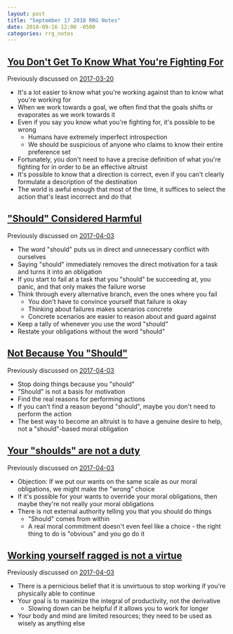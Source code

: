 ```yaml
---
layout: post
title: "September 17 2018 RRG Notes"
date: 2018-09-16 12:00 -0500
categories: rrg_notes
---
```


## [You Don't Get To Know What You're Fighting For](http://mindingourway.com/you-dont-get-t/)

Previously discussed on [2017-03-20](you-dont-get-to-know-what-youre-fighting-for)

* It's a lot easier to know what you're working against than to know what you're working for
* When we work towards a goal, we often find that the goals shifts or evaporates as we work towards it
* Even if you say you know what you're fighting for, it's possible to be wrong
  * Humans have extremely imperfect introspection
  * We should be suspicious of anyone who claims to know their entire preference set
* Fortunately, you don't need to have a precise definition of what you're fighting for in order to be an effective altruist
* It's possible to know that a direction is correct, even if you can't clearly formulate a description of the destination
* The world is awful enough that most of the time, it suffices to select the action that's least incorrect and do that

## ["Should" Considered Harmful](http://mindingourway.com/should-considered-harmful/)

Previously discussed on [2017-04-03](https://palegreendot.net/rrg_notes/2017/04/03/rrg-reading-notes.html#should-considered-harmful)

* The word "should" puts us in direct and unnecessary conflict with ourselves
* Saying "should" immediately removes the direct motivation for a task and turns it into an obligation
* If you start to fail at a task that you "should" be succeeding at, you panic, and that only makes the failure worse
* Think through every alternative branch, even the ones where you fail
	* You don't have to convince yourself that failure is okay
	* Thinking about failures makes scenarios concrete
	* Concrete scenarios are easier to reason about and guard against
* Keep a tally of whenever you use the word "should"
* Restate your obligations without the word "should"

## [Not Because You "Should"](http://mindingourway.com/not-because-you-should/)

Previously discussed on [2017-04-03](https://palegreendot.net/rrg_notes/2017/04/03/rrg-reading-notes.html#not-because-you-should)

* Stop doing things because you "should"
* "Should" is not a basis for motivation
* Find the real reasons for performing actions
* If you can't find a reason beyond "should", maybe you don't need to perform the action
* The best way to become an altruist is to have a genuine desire to help, not a "should"-based moral obligation

## [Your "shoulds" are not a duty](http://mindingourway.com/shoulds-are-not-a-duty/)

Previously discussed on [2017-04-03](https://palegreendot.net/rrg_notes/2017/04/03/rrg-reading-notes.html#your-shoulds-are-not-a-duty)

* Objection: If we put our wants on the same scale as our moral obligations, we might make the "wrong" choice
* If it's possible for your wants to override your moral obligations, then maybe they're not really your moral obligations
* There is not external authority telling you that you should do things
  * "Should" comes from within
  * A real moral commitment doesn't even feel like a choice - the right thing to do is "obvious" and you go do it

## [Working yourself ragged is not a virtue](http://mindingourway.com/stop-before-you-drop/)

Previously discussed on [2017-04-03](https://palegreendot.net/rrg_notes/2017/04/03/rrg-reading-notes.html#working-yourself-ragged-is-not-a-virtue)

* There is a pernicious belief that it is unvirtuous to stop working if you're physically able to continue
* Your goal is to maximize the integral of productivity, not the derivative
	* Slowing down can be helpful if it allows you to work for longer
* Your body and mind are limited resources; they need to be used as wisely as anything else
